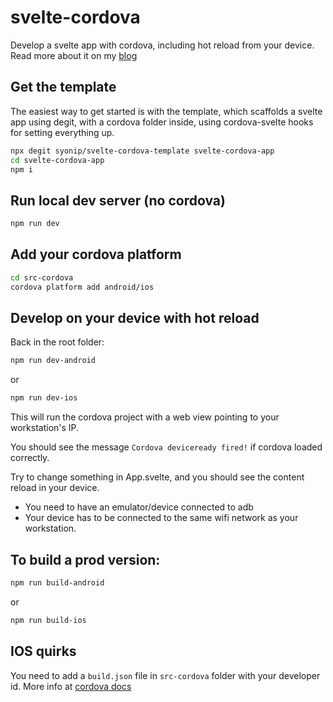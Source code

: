 
# svelte-cordova

Develop a svelte app with cordova, including hot reload from your device.
Read more about it on my [blog](https://www.learningsomethingnew.com/introducing-svelte-cordova-template)

## Get the template

The easiest way to get started is with the template, which scaffolds a svelte app using degit, with a cordova folder inside, using cordova-svelte hooks for setting everything up.

```bash
npx degit syonip/svelte-cordova-template svelte-cordova-app
cd svelte-cordova-app
npm i
```

## Run local dev server (no cordova)

```bash
npm run dev
```

## Add your cordova platform

```bash
cd src-cordova
cordova platform add android/ios
```

## Develop on your device with hot reload

Back in the root folder:
```bash
npm run dev-android
```
or
```bash
npm run dev-ios
```

This will run the cordova project with a web view pointing to your workstation's IP.

You should see the message `Cordova deviceready fired!` if cordova loaded correctly.

Try to change something in App.svelte, and you should see the content reload in your device.

* You need to have an emulator/device connected to adb 
* Your device has to be connected to the same wifi network as your workstation.

## To build a prod version:

```bash
npm run build-android
```
or
```bash
npm run build-ios
```

## IOS quirks

You need to add a `build.json` file in `src-cordova` folder with your developer id. More info at [cordova docs](https://cordova.apache.org/docs/en/latest/guide/platforms/ios/)